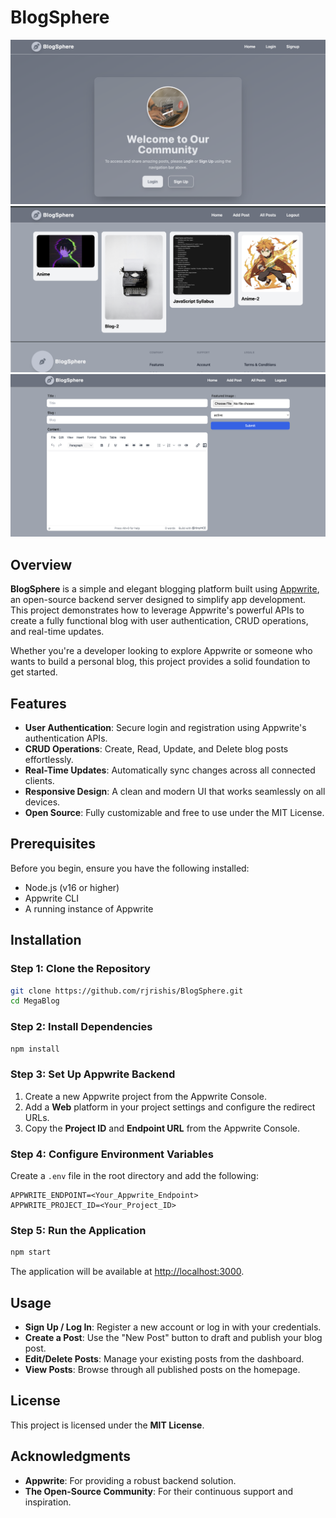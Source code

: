# BlogSphere

![BlogSphere Blog Banner](images/blog-1.png)  
![Second Image](images/blog-2.png)  
![Third Image](images/blog-3.png)  

## Overview

**BlogSphere** is a simple and elegant blogging platform built using [Appwrite](https://appwrite.io/), an open-source backend server designed to simplify app development. This project demonstrates how to leverage Appwrite's powerful APIs to create a fully functional blog with user authentication, CRUD operations, and real-time updates.

Whether you're a developer looking to explore Appwrite or someone who wants to build a personal blog, this project provides a solid foundation to get started.

## Features

- **User Authentication**: Secure login and registration using Appwrite's authentication APIs.  
- **CRUD Operations**: Create, Read, Update, and Delete blog posts effortlessly.  
- **Real-Time Updates**: Automatically sync changes across all connected clients.  
- **Responsive Design**: A clean and modern UI that works seamlessly on all devices.  
- **Open Source**: Fully customizable and free to use under the MIT License.  

## Prerequisites

Before you begin, ensure you have the following installed:

- Node.js (v16 or higher)
- Appwrite CLI
- A running instance of Appwrite

## Installation

### Step 1: Clone the Repository

```bash
git clone https://github.com/rjrishis/BlogSphere.git
cd MegaBlog
```

### Step 2: Install Dependencies

```bash
npm install
```

### Step 3: Set Up Appwrite Backend

1. Create a new Appwrite project from the Appwrite Console.
2. Add a **Web** platform in your project settings and configure the redirect URLs.
3. Copy the **Project ID** and **Endpoint URL** from the Appwrite Console.

### Step 4: Configure Environment Variables

Create a `.env` file in the root directory and add the following:

```env
APPWRITE_ENDPOINT=<Your_Appwrite_Endpoint>
APPWRITE_PROJECT_ID=<Your_Project_ID>
```

### Step 5: Run the Application

```bash
npm start
```

The application will be available at [http://localhost:3000](http://localhost:3000).

## Usage

- **Sign Up / Log In**: Register a new account or log in with your credentials.  
- **Create a Post**: Use the "New Post" button to draft and publish your blog post.  
- **Edit/Delete Posts**: Manage your existing posts from the dashboard.  
- **View Posts**: Browse through all published posts on the homepage.  

## License

This project is licensed under the **MIT License**.

## Acknowledgments

- **Appwrite**: For providing a robust backend solution.  
- **The Open-Source Community**: For their continuous support and inspiration.  

